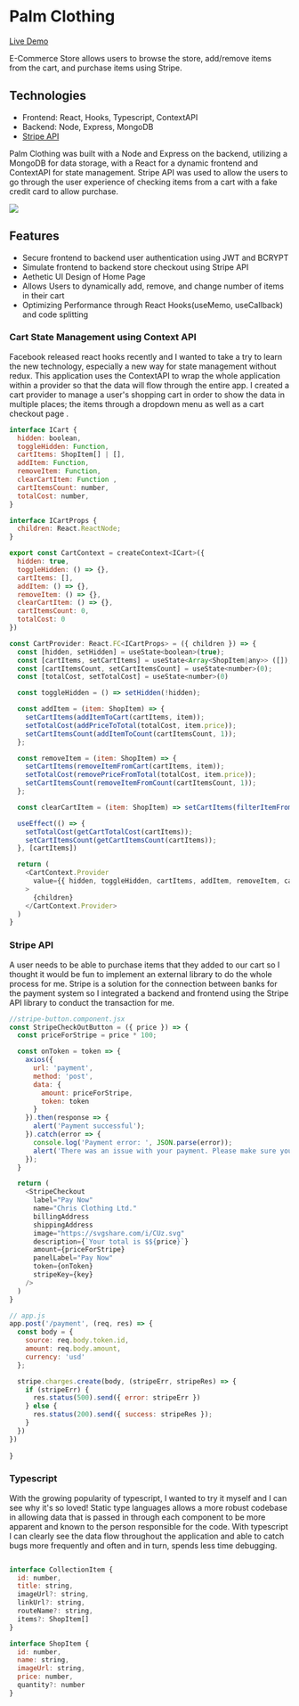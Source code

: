 # Palm Clothing
[Live Demo](https://palm-clothing.herokuapp.com/shop)

E-Commerce Store allows users to browse the store, add/remove items from the cart, and purchase items using Stripe.

## Technologies

- Frontend: React, Hooks, Typescript, ContextAPI
- Backend: Node, Express, MongoDB
- [Stripe API](https://stripe.com/docs)

Palm Clothing was built with a Node and Express on the backend, utilizing a MongoDB for data storage, with a React for a dynamic frontend and ContextAPI for state management. Stripe API was used to allow the users to go through the user experience of checking items from a cart with a fake credit card to allow purchase.

![](palmclothing-splash.gif)

## Features

- Secure frontend to backend user authentication using JWT and BCRYPT
- Simulate frontend to backend store checkout using Stripe API
- Aethetic UI Design of Home Page
- Allows Users to dynamically add, remove, and change number of items in their cart
- Optimizing Performance through React Hooks(useMemo, useCallback) and code splitting

### Cart State Management using Context API
 
Facebook released react hooks recently and I wanted to take a try to learn the new technology, especially a new way for state management without redux. This application uses the ContextAPI to wrap the whole application within a provider so that the data will flow through the entire app. I created a cart provider to manage a user's shopping cart in order to show the data in multiple places; the items through a dropdown menu as well as a cart checkout page .

```javascript
interface ICart {
  hidden: boolean,
  toggleHidden: Function,
  cartItems: ShopItem[] | [],
  addItem: Function,
  removeItem: Function,
  clearCartItem: Function ,
  cartItemsCount: number,
  totalCost: number,
}

interface ICartProps {
  children: React.ReactNode;
}

export const CartContext = createContext<ICart>({
  hidden: true,
  toggleHidden: () => {},
  cartItems: [],
  addItem: () => {},
  removeItem: () => {},
  clearCartItem: () => {},
  cartItemsCount: 0,
  totalCost: 0
})

const CartProvider: React.FC<ICartProps> = ({ children }) => {
  const [hidden, setHidden] = useState<boolean>(true);
  const [cartItems, setCartItems] = useState<Array<ShopItem|any>> ([]);
  const [cartItemsCount, setCartItemsCount] = useState<number>(0);
  const [totalCost, setTotalCost] = useState<number>(0)

  const toggleHidden = () => setHidden(!hidden);

  const addItem = (item: ShopItem) => {
    setCartItems(addItemToCart(cartItems, item));
    setTotalCost(addPriceToTotal(totalCost, item.price));
    setCartItemsCount(addItemToCount(cartItemsCount, 1));
  };

  const removeItem = (item: ShopItem) => {
    setCartItems(removeItemFromCart(cartItems, item));
    setTotalCost(removePriceFromTotal(totalCost, item.price));
    setCartItemsCount(removeItemFromCount(cartItemsCount, 1));
  };

  const clearCartItem = (item: ShopItem) => setCartItems(filterItemFromCart(cartItems, item));

  useEffect(() => {
    setTotalCost(getCartTotalCost(cartItems));
    setCartItemsCount(getCartItemsCount(cartItems));
  }, [cartItems])

  return (
    <CartContext.Provider
      value={{ hidden, toggleHidden, cartItems, addItem, removeItem, cartItemsCount, totalCost, clearCartItem }}
    >
      {children}
    </CartContext.Provider>
  )
}
```

### Stripe API

A user needs to be able to purchase items that they added to our cart so I thought it would be fun to implement an external library to do the whole process for me. Stripe is a solution for the connection between banks for the payment system so I integrated a backend and frontend using the Stripe API library to conduct the transaction for me.

```javascript
//stripe-button.component.jsx
const StripeCheckOutButton = ({ price }) => {
  const priceForStripe = price * 100;

  const onToken = token => {
    axios({
      url: 'payment',
      method: 'post',
      data: {
        amount: priceForStripe,
        token: token
      }
    }).then(response => {
      alert('Payment successful');
    }).catch(error => {
      console.log('Payment error: ', JSON.parse(error));
      alert('There was an issue with your payment. Please make sure you use the provided credit card');
    });
  }

  return (
    <StripeCheckout
      label="Pay Now"
      name="Chris Clothing Ltd."
      billingAddress
      shippingAddress
      image="https://svgshare.com/i/CUz.svg"
      description={`Your total is $${price}`}
      amount={priceForStripe}
      panelLabel="Pay Now"
      token={onToken}
      stripeKey={key}
    />
  )
}

// app.js
app.post('/payment', (req, res) => {
  const body = {
    source: req.body.token.id,
    amount: req.body.amount,
    currency: 'usd'
  };

  stripe.charges.create(body, (stripeErr, stripeRes) => {
    if (stripeErr) {
      res.status(500).send({ error: stripeErr })
    } else {
      res.status(200).send({ success: stripeRes });
    }
  })
})
 
}
```
### Typescript

With the growing popularity of typescript, I wanted to try it myself and I can see why it's so loved! Static type languages allows a more robust codebase in allowing data that is passed in through each component to be more apparent and known to the person responsible for the code. With typescript I can clearly see the data flow throughout the application and able to catch bugs more frequently and often and in turn, spends less time debugging.

```javascript

interface CollectionItem {
  id: number,
  title: string,
  imageUrl?: string,
  linkUrl?: string,
  routeName?: string,
  items?: ShopItem[]
}

interface ShopItem {
  id: number,
  name: string,
  imageUrl: string,
  price: number,
  quantity?: number
}
```
 
